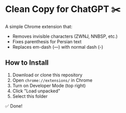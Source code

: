 # Clean Copy for ChatGPT ✂️

A simple Chrome extension that:
- Removes invisible characters (ZWNJ, NNBSP, etc.)
- Fixes parenthesis for Persian text
- Replaces em-dash (—) with normal dash (-)

## How to Install

1. Download or clone this repository
2. Open `chrome://extensions/` in Chrome
3. Turn on Developer Mode (top right)
4. Click "Load unpacked"
5. Select this folder

✅ Done!

